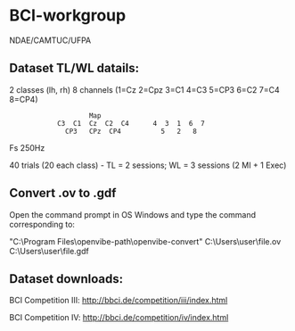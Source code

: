 # BCI-workgroup

NDAE/CAMTUC/UFPA

## Dataset TL/WL datails:
  2 classes (lh, rh)
  8 channels (1=Cz 2=Cpz 3=C1 4=C3 5=CP3 6=C2 7=C4 8=CP4)
  
				        Map
				C3  C1  Cz  C2  C4 	    4  3  1  6  7
				  CP3   CPz  CP4          5   2   8
				  
  Fs 250Hz
  
  40 trials (20 each class) - TL = 2 sessions; WL = 3 sessions (2 MI + 1 Exec)
  

## Convert .ov to .gdf
Open the command prompt in OS Windows and type the command corresponding to:

"C:\Program Files\openvibe-path\openvibe-convert" C:\Users\user\file.ov C:\Users\user\file.gdf

## Dataset downloads:
BCI Competition III: http://bbci.de/competition/iii/index.html

BCI Competition IV: http://bbci.de/competition/iv/index.html
